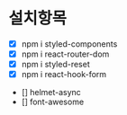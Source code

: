 # 설치항목

- [x] npm i styled-components
- [x] npm i react-router-dom
- [x] npm i styled-reset
- [x] npm i react-hook-form
- [] helmet-async
- [] font-awesome
